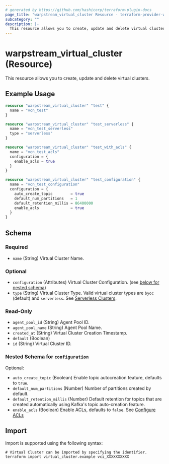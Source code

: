 ```yaml
---
# generated by https://github.com/hashicorp/terraform-plugin-docs
page_title: "warpstream_virtual_cluster Resource - terraform-provider-warpstream"
subcategory: ""
description: |-
  This resource allows you to create, update and delete virtual clusters.
---
```


# warpstream_virtual_cluster (Resource)

This resource allows you to create, update and delete virtual clusters.

## Example Usage

```terraform
resource "warpstream_virtual_cluster" "test" {
  name = "vcn_test"
}

resource "warpstream_virtual_cluster" "test_serverless" {
  name = "vcn_test_serverless"
  type = "serverless"
}

resource "warpstream_virtual_cluster" "test_with_acls" {
  name = "vcn_test_acls"
  configuration = {
    enable_acls = true
  }
}

resource "warpstream_virtual_cluster" "test_configuration" {
  name = "vcn_test_configuration"
  configuration = {
    auto_create_topic        = true
    default_num_partitions   = 1
    default_retention_millis = 86400000
    enable_acls              = true
  }
}
```

<!-- schema generated by tfplugindocs -->
## Schema

### Required

- `name` (String) Virtual Cluster Name.

### Optional

- `configuration` (Attributes) Virtual Cluster Configuration. (see [below for nested schema](#nestedatt--configuration))
- `type` (String) Virtual Cluster Type. Valid virtual cluster types are `byoc` (default) and `serverless`. See [Serverless Clusters](https://docs.warpstream.com/warpstream/reference/serverless-clusters).

### Read-Only

- `agent_pool_id` (String) Agent Pool ID.
- `agent_pool_name` (String) Agent Pool Name.
- `created_at` (String) Virtual Cluster Creation Timestamp.
- `default` (Boolean)
- `id` (String) Virtual Cluster ID.

<a id="nestedatt--configuration"></a>
### Nested Schema for `configuration`

Optional:

- `auto_create_topic` (Boolean) Enable topic autocreation feature, defaults to `true`.
- `default_num_partitions` (Number) Number of partitions created by default.
- `default_retention_millis` (Number) Default retention for topics that are created automatically using Kafka's topic auto-creation feature.
- `enable_acls` (Boolean) Enable ACLs, defaults to `false`. See [Configure ACLs](https://docs.warpstream.com/warpstream/configuration/configure-acls)

## Import

Import is supported using the following syntax:

```shell
# Virtual Cluster can be imported by specifying the identifier.
terraform import virtual_cluster.example vci_XXXXXXXXXX
```
